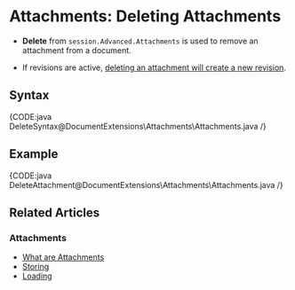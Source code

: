 # Attachments: Deleting Attachments

* **Delete** from `session.Advanced.Attachments` is used to remove an attachment from a document.

* If revisions are active, [deleting an attachment will create a new revision](../../document-extensions/revisions/revisions-and-other-features#revisions-creation-2).

## Syntax

{CODE:java DeleteSyntax@DocumentExtensions\Attachments\Attachments.java /}

## Example

{CODE:java DeleteAttachment@DocumentExtensions\Attachments\Attachments.java /}

## Related Articles

### Attachments

- [What are Attachments](../../document-extensions/attachments/what-are-attachments)  
- [Storing](../../document-extensions/attachments/storing)  
- [Loading](../../document-extensions/attachments/loading)  
